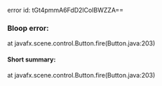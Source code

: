 error id: tGt4pmmA6FdD2lCoIBWZZA==
### Bloop error:

at javafx.scene.control.Button.fire(Button.java:203)
#### Short summary: 

at javafx.scene.control.Button.fire(Button.java:203)